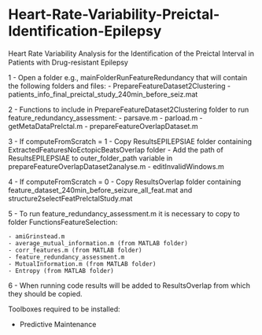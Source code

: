 # Heart-Rate-Variability-Preictal-Identification-Epilepsy
Heart Rate Variability Analysis for the Identiﬁcation of the Preictal Interval in Patients with Drug-resistant Epilepsy

1 - Open a folder e.g., mainFolderRunFeatureRedundancy that will contain the following folders and files:
	- PrepareFeatureDataset2Clustering
	- patients_info_final_preictal_study_240min_before_seiz.mat


2 - Functions to include in PrepareFeatureDataset2Clustering folder to run feature_redundancy_assessment:
	- parsave.m
	- parload.m
	- getMetaDataPreIctal.m
	- prepareFeatureOverlapDataset.m


3 - If computeFromScratch = 1
	- Copy ResultsEPILEPSIAE folder containing ExtractedFeaturesNoEctopicBeatsOverlap folder
	- Add the path of ResultsEPILEPSIAE to outer_folder_path variable in prepareFeatureOverlapDataset2analyse.m
	- editInvalidWindows.m

4 - If computeFromScratch = 0
	- Copy ResultsOverlap folder containing 
feature_dataset_240min_before_seizure_all_feat.mat and structure2selectFeatPreIctalStudy.mat


5 - To run feature_redundancy_assessment.m it is necessary to copy to folder FunctionsFeatureSelection:
	
	- amiGrinstead.m 
	- average_mutual_information.m (from MATLAB folder)
	- corr_features.m (from MATLAB folder)
	- feature_redundancy_assessment.m
	- MutualInformation.m (from MATLAB folder)
	- Entropy (from MATLAB folder)

6 - When running code results will be added to ResultsOverlap from which they should be copied.

Toolboxes required to be installed:

- Predictive Maintenance

